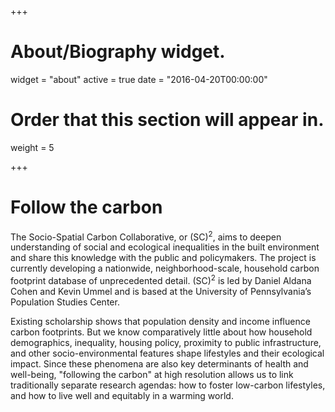 +++
# About/Biography widget.
widget = "about"
active = true
date = "2016-04-20T00:00:00"

# Order that this section will appear in.
weight = 5
 
+++

# Follow the carbon

The Socio-Spatial Carbon Collaborative, or (SC)<sup>2</sup>, aims to deepen understanding of social and ecological inequalities in the built environment and share this knowledge with the public and policymakers. The project is currently developing a nationwide, neighborhood-scale, household carbon footprint database of unprecedented detail. (SC)<sup>2</sup> is led by Daniel Aldana Cohen and Kevin Ummel and is based at the University of Pennsylvania’s Population Studies Center.

Existing scholarship shows that population density and income influence carbon footprints. But we know comparatively little about how household demographics, inequality, housing policy, proximity to public infrastructure, and other socio-environmental features shape lifestyles and their ecological impact. Since these phenomena are also key determinants of health and well-being, "following the carbon" at high resolution allows us to link traditionally separate research agendas: how to foster low-carbon lifestyles, and how to live well and equitably in a warming world.
